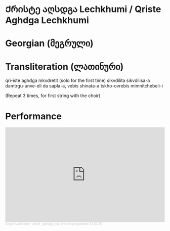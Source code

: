 # Ქრისტე აღსდგა Lechkhumi / Qriste Aghdga Lechkhumi

# Georgian (მეგრული)



# Transliteration (ლათინური)

qri-iste aghdga mkvdretit (solo for the first time)
sikvdilita sikvdilisa-a damtrgu-unve-eli
da sapla-a, vebis shinata-a
tskho-ovrebis mimnitchebeli-i

(Repeat 3 times, for first string with the choir)

# Performance

<iframe width="100%" height="300" scrolling="no" frameborder="no" allow="autoplay" src="https://w.soundcloud.com/player/?url=https%3A//api.soundcloud.com/tracks/2062160104%3Fsecret_token%3Ds-Iur33Fh6SbZ&color=%23ff5500&auto_play=false&hide_related=false&show_comments=true&show_user=true&show_reposts=false&show_teaser=true&visual=true"></iframe><div style="font-size: 10px; color: #cccccc;line-break: anywhere;word-break: normal;overflow: hidden;white-space: nowrap;text-overflow: ellipsis; font-family: Interstate,Lucida Grande,Lucida Sans Unicode,Lucida Sans,Garuda,Verdana,Tahoma,sans-serif;font-weight: 100;"><a href="https://soundcloud.com/o9xjkfdgxof2" title="Sergei LastName" target="_blank" style="color: #cccccc; text-decoration: none;">Sergei LastName</a> · <a href="https://soundcloud.com/o9xjkfdgxof2/qriste_aghdga_not_svanuri-giorgobistve-230325/s-Iur33Fh6SbZ" title="qriste_aghdga_lechkhumi​ giorgobistve 23.03.25" target="_blank" style="color: #cccccc; text-decoration: none;">qriste_aghdga_not_svanuri​ giorgobistve 23.03.25</a></div>
